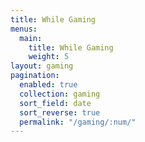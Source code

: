 ```yaml
---
title: While Gaming
menus:
  main:
    title: While Gaming
    weight: 5
layout: gaming
pagination:
  enabled: true
  collection: gaming
  sort_field: date
  sort_reverse: true
  permalink: "/gaming/:num/"
---
```


